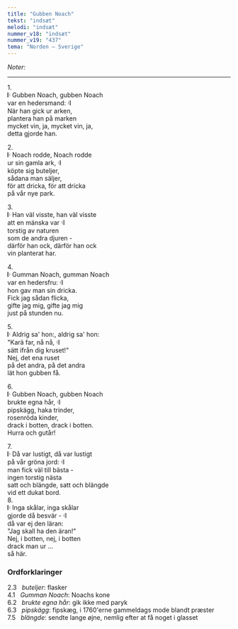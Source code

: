 ```yaml
---
title: "Gubben Noach"
tekst: "indsæt"
melodi: "indsæt"
nummer_v18: "indsæt"
nummer_v19: "437"
tema: "Norden – Sverige"
---
```

*Noter:*

***

1\.\
𝄆 Gubben Noach, gubben Noach\
var en hedersmand: 𝄇\
När han gick ur arken,\
plantera han på marken\
mycket vin, ja, mycket vin, ja,\
detta gjorde han.

2\.\
𝄆 Noach rodde, Noach rodde\
ur sin gamla ark, 𝄇\
köpte sig buteljer,\
sådana man säljer,\
för att dricka, för att dricka\
på vår nye park.

3\.\
𝄆 Han väl visste, han väl visste\
att en mänska var 𝄇\
torstig av naturen\
som de andra djuren -\
därför han ock, därför han ock\
vin planterat har.

4\.\
𝄆 Gumman Noach, gumman Noach\
var en hedersfru: 𝄇\
hon gav man sin dricka.\
Fick jag sådan flicka,\
gifte jag mig, gifte jag mig\
just på stunden nu.

5\.\
𝄆 Aldrig sa' hon:, aldrig sa' hon:\
"Karä far, nå nå, 𝄇\
sätt ifrån dig kruset!"\
Nej, det ena ruset\
på det andra, på det andra\
lät hon gubben få.

6\.\
𝄆 Gubben Noach, gubben Noach\
brukte egna hår, 𝄇\
pipskägg, haka trinder,\
rosenröda kinder,\
drack i botten, drack i botten.\
Hurra och gutår!

7\.\
𝄆 Då var lustigt, då var lustigt\
på vår gröna jord: 𝄇\
man fick väl till bästa -\
ingen torstig nästa\
satt och blängde, satt och blängde\
vid ett dukat bord.\
8\.\
𝄆 Inga skålar, inga skålar\
gjorde då besvär - 𝄇\
då var ej den läran:\
"Jag skall ha den äran!"\
Nej, i botten, nej, i botten\
drack man ur ...\
så här.

### Ordforklaringer
2.3   *buteljer*: flasker\
4.1   *Gumman Noach*: Noachs kone\
6.2   *brukte egna hår*: gik ikke med paryk\
6.3   *pipskägg*: fipskæg, i 1760'erne gammeldags mode blandt præster\
7.5   *blängde*: sendte lange øjne, nemlig efter at få noget i glasset